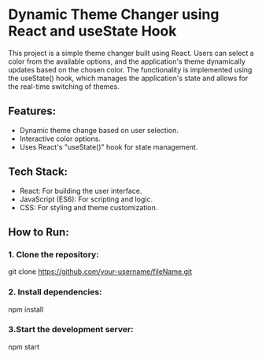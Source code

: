 # Dynamic Theme Changer using React and useState Hook
This project is a simple theme changer built using React. Users can select a color from the available options, and the application's theme dynamically updates based on the chosen color. The functionality is implemented using the useState() hook, which manages the application's state and allows for the real-time switching of themes.

## Features:
- Dynamic theme change based on user selection.
- Interactive color options.
- Uses React's "useState()" hook for state management.

## Tech Stack:
- React: For building the user interface.
- JavaScript (ES6): For scripting and logic.
- CSS: For styling and theme customization.

## How to Run:
### 1. Clone the repository:
git clone https://github.com/your-username/fileName.git
### 2. Install dependencies:
npm install
### 3.Start the development server:
npm start
